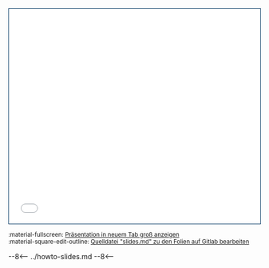 <iframe src="../slides/ws-3d-scan" width="100%" height="430px" style="border: 0.5px solid #003561"></iframe>

<small>:material-fullscreen: <a href="../slides/ws-3d-scan" target="_blank">Präsentation in neuem Tab groß anzeigen</a></small>  
<small>:material-square-edit-outline: 
<a href="https://git.noc.rub.de/makerspace/homepage/-/blob/main/slides/ws-3d-scan/slides.md" target="_blank">Quelldatei "slides.md" zu den Folien auf Gitlab bearbeiten</a></small>

--8<--
../howto-slides.md
--8<--